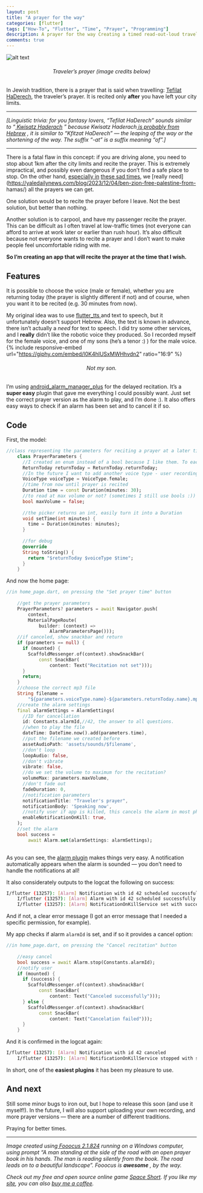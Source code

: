 ```yaml
---
layout: post
title: "A prayer for the way"
categories: [flutter]
tags: ["How-To", "Flutter", "Time", "Prayer", "Programming"]
description: A prayer for the way Creating a timed read-out-loud traveler’s prayer service in Flutter
comments: true
---
```


![alt text](/assets/images/2023-12-08-a-prayer-for-the-way/traveler-prayer.png)
<h6 style="text-align: center;">Traveler’s prayer (image credits below)</h6>

In Jewish tradition, there is a prayer that is said when travelling: [Tefilat
HaDerech](https://en.wikipedia.org/wiki/Tefilat_HaDerech), the traveler’s
prayer. It is recited only **after** you have left your city limits.

<!--more-->

<hr>

 _[Linguistic trivia: for you fantasy lovers, “Tefilat HaDerech” sounds
similar to “_[ _Kwisatz
Haderach_](https://dune.fandom.com/wiki/Kwisatz_Haderach) _” because Kwisatz
Haderach_[ _is probably from
Hebrew_](https://dune.fandom.com/wiki/Kwisatz_Haderach#Behind_the_sce) _, it
is similar to “Kfitzat HaDerech” — the leaping of the way or the shortening of
the way. The suffix “-at” is a suffix meaning “of”.]_

<hr>

There is a fatal flaw in this concept: if you are driving alone, you need to
stop about 1km after the city limits and recite the prayer. This is extremely
impractical, and possibly even dangerous if you don’t find a safe place to
stop. On the other hand, [especially
in](https://stories.bringthemhomenow.net/) [these sad
times](https://w.ynet.co.il/news/absent?externalurl=true), we [really
need](https://yaledailynews.com/blog/2023/12/04/ben-zion-free-palestine-from-
hamas/) all the prayers we can get.

One solution would be to recite the prayer before I leave. Not the best
solution, but better than nothing.

Another solution is to carpool, and have my passenger recite the prayer. This
can be difficult as I often travel at low-traffic times (not everyone can
afford to arrive at work later or earlier than rush hour). It’s also difficult
because not everyone wants to recite a prayer and I don’t want to make people
feel uncomfortable riding with me.

 **So I’m creating an app that will recite the prayer at the time that I
wish.**

## Features

It is possible to choose the voice (male or female), whether you are returning
today (the prayer is slightly different if not) and of course, when you want
it to be recited (e.g. 30 minutes from now).

My original idea was to use [flutter_tts
](https://pub.dev/packages/flutter_tts)and text to speech, but it
unfortunately doesn’t support Hebrew. Also, the text is known in advance,
there isn’t actually a _need_ for text to speech. I did try some other
services, and I **really** didn’t like the robotic voice they produced. So I
recorded myself for the female voice, and one of my sons (he’s a tenor :) )
for the male voice.
{% include responsive-embed url="https://giphy.com/embed/l0K4hlUSxMWHhvdn2" ratio="16:9" %}
<h6 style="text-align: center;">Not my son.</h6>

I’m using
[android_alarm_manager_plus](https://pub.dev/packages/android_alarm_manager_plus)
for the delayed recitation. It’s a **super easy** plugin that gave me
everything I could possibly want. Just set the correct prayer version as the
alarm to play, and I’m done :). It also offers easy ways to check if an alarm
has been set and to cancel it if so.

## Code

First, the model:

```dart
//class representing the parameters for reciting a prayer at a later time.  
    class PrayerParameters {  
      //I created an enum instead of a bool because I like them. To each her own.  
      ReturnToday returnToday = ReturnToday.returnToday;  
      //In the future I want to add another voice type - user recording  
      VoiceType voiceType = VoiceType.female;  
      //time from now until prayer is recited  
      Duration time = const Duration(minutes: 30);  
      //to read at max volume or not? (sometimes I still use bools :))  
      bool maxVolume = false;  
        
      //the picker returns an int, easily turn it into a Duration  
      void setTime(int minutes) {  
        time = Duration(minutes: minutes);  
      }  
        
      //for debug  
      @override  
      String toString() {  
        return "$returnToday $voiceType $time";  
      }  
    }

```
And now the home page:

```dart
//in home_page.dart, on pressing the "Set prayer time" button  
      
    //get the prayer parameters  
    PrayerParameters? parameters = await Navigator.push(  
        context,  
        MaterialPageRoute(  
            builder: (context) =>  
                AlarmParametersPage()));  
    //if canceled, show snackbar and return  
    if (parameters == null) {  
      if (mounted) {  
        ScaffoldMessenger.of(context).showSnackBar(  
            const SnackBar(  
                content: Text("Recitation not set")));  
      }  
      return;  
    }  
    //choose the correct mp3 file  
    String filename =  
        "${parameters.voiceType.name}-${parameters.returnToday.name}.mp3";  
    //create the alarm settings  
    final alarmSettings = AlarmSettings(  
      //ID for cancellation  
      id: Constants.alarmId,//42, the answer to all questions.   
      //when to play the file  
      dateTime: DateTime.now().add(parameters.time),  
      //put the filename we created before  
      assetAudioPath: 'assets/sounds/$filename',  
      //don't loop  
      loopAudio: false,  
      //don't vibrate  
      vibrate: false,  
      //do we set the volume to maximum for the recitation?  
      volumeMax: parameters.maxVolume,  
      //don't fade out  
      fadeDuration: 0,  
      //notification parameters  
      notificationTitle: "Traveler's prayer",  
      notificationBody: 'Speaking now',  
      //notify user if app is killed, this cancels the alarm in most phones   
      enableNotificationOnKill: true,  
    );  
    //set the alarm  
    bool success =  
        await Alarm.set(alarmSettings: alarmSettings);  
    

```
As you can see, the [alarm
plugin](https://pub.dev/packages/android_alarm_manager_plus) makes things very
easy. A notification automatically appears when the alarm is sounded — you
don’t need to handle the notifications at all!

It also considerately outputs to the logcat the following on success:

```bash
I/flutter (13257): [Alarm] Notification with id 42 scheduled successfuly at 2023-12-07 15:37:24.955446Z GMT  
    I/flutter (13257): [Alarm] Alarm with id 42 scheduled successfully at 2023-12-07 15:37:24.955446  
    I/flutter (13257): [Alarm] NotificationOnKillService set with success

```
And if not, a clear error message (I got an error message that I needed a
specific permission, for example).

My app checks if alarm `alarmId` is set, and if so it provides a cancel
option:

```dart
//in home_page.dart, on pressing the "Cancel recitation" button  
      
    //easy cancel  
    bool success = await Alarm.stop(Constants.alarmId);  
    //notify user  
    if (mounted) {  
      if (success) {  
        ScaffoldMessenger.of(context).showSnackBar(  
            const SnackBar(  
                content: Text("Canceled successfully")));  
      } else {  
        ScaffoldMessenger.of(context).showSnackBar(  
            const SnackBar(  
                content: Text("Cancelation failed")));  
      }  
    }

```
And it is confirmed in the logcat again:

```bash
I/flutter (13257): [Alarm] Notification with id 42 canceled  
    I/flutter (13257): [Alarm] NotificationOnKillService stopped with success

```
In short, one of the **easiest plugins** it has been my pleasure to use.

## And next

Still some minor bugs to iron out, but I hope to release this soon (and use it
myself!). In the future, I will also support uploading your own recording, and
more prayer versions — there are a number of different traditions.

Praying for better times.

<hr>

 _Image created using_[ _Fooocus
2.1.824_](https://github.com/lllyasviel/Fooocus) _running on a Windows
computer, using prompt “A man standing at the side of the road with an open
prayer book in his hands. The man is reading silently from the book. The road
leads on to a beautiful landscape”. Fooocus is_ **_awesome_** _, by the way._

_Check out my free and open source online game_ [_Space Short_](https://danielle-honig.com/space-short)_. If you like my_ [_site_](https://danielle-honig.com/)_, you can also_ [_buy me a coffee_](https://www.buymeacoffee.com/369wkrttu6)_._
